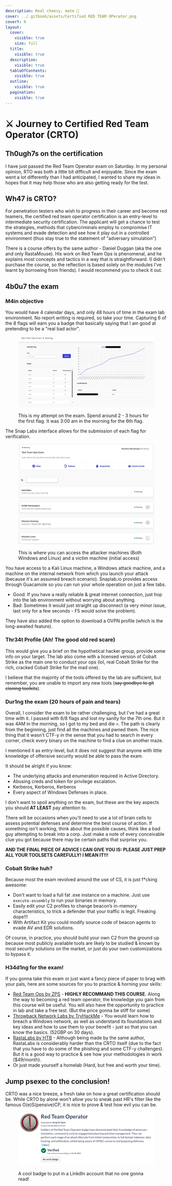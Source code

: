 ```yaml
---
description: Real cheesy, mate 🧀
cover: ../.gitbook/assets/Certified RED TEAM OPerator.png
coverY: 0
layout:
  cover:
    visible: true
    size: full
  title:
    visible: true
  description:
    visible: true
  tableOfContents:
    visible: true
  outline:
    visible: true
  pagination:
    visible: true
---
```


# ⚔ Journey to Certified Red Team Operator (CRTO)

## Th0ugh7s on the certification

I have just passed the Red Team Operator exam on Saturday. In my personal opinion, RTO was both a little bit difficult and enjoyable. Since the exam went a lot differently than I had anticipated, I wanted to share my ideas in hopes that it may help those who are also getting ready for the test.&#x20;

## Wh47 is CRTO?

For penetration testers who wish to progress in their career and become red teamers, the certified red team operator certification is an entry-level to intermediate security certification. The applicant will get a chance to test the strategies, methods that cybercriminals employ to compromise IT systems and evade detection and see how it play out in a controlled environment (thus stay true to the statement of "adversary simulation")

There is a course offers by the same author - Daniel Duggan (aka the one and only RastaMouse). His work on Red Team Ops is phenomenal, and he explains most concepts and tactics in a way that is straightforward. (I didn't purchase the course, so the reflection is based solely on the modules I've learnt by borrowing from friends). I would recommend you to check it out.

## 4b0u7 the exam

### M4in objective

You would have 4 calendar days, and only 48 hours of time in the exam lab environment. No report writing is required, so take your time. Capturing 6 of the 8 flags will earn you a badge that basically saying that I am good at pretending to be a "real bad actor".&#x20;

<figure><img src="../.gitbook/assets/Screenshot 2023-10-29 213118.png" alt=""><figcaption><p>This is my attempt on the exam. Spend around 2 - 3 hours for the first flag. It was 3:00 am in the morning for the 6th flag.</p></figcaption></figure>

The Snap Labs interface allows for the submission of each flag for verification.&#x20;

<figure><img src="../.gitbook/assets/Screenshot 2023-10-29 212336.png" alt=""><figcaption><p>This is where you can access the attacker machines (Both Windows and Linux) and a victim machine (initial access) </p></figcaption></figure>

You have access to a Kali Linux machine, a Windows attack machine, and a machine on the internal network from which you launch your attack (because it's an assumed breach scenario). Snaplab.io provides access through Guacamole so you can run your whole operation on just a few tabs.

* Good: If you have a really reliable & great internet connection, just hop into the lab environment without worrying about anything.
* Bad: Sometimes it would just straight up disconnect (a very minor issue, last only for a few seconds - F5 would solve the problem).

They have also added the option to download a OVPN profile (which is the long-awaited feature).

### Thr34t Profile (Ah! The good old red scare)

This would give you a brief on the hypothetical hacker group, provide some info on your target. The lab also come with a licensed version of Cobalt Strike as the main one to conduct your ops (lol, real Cobalt Strike for the rich, cracked Cobalt Strike for the mad one).

I believe that the majority of the tools offered by the lab are sufficient, but remember, you are unable to import any new tools (~~say goodbye to git cloning toolkits~~).

### Dur1ng the exam (20 hours of pain and tears)

Overall, I consider the exam to be rather challenging, but I've had a great time with it. I passed with 6/8 flags and lost my sanity for the 7th one. But it was 4AM in the morning, so I got to my bed and die :skull:. The path is clearly from the beginning, just find all the machines and pwned them. The nice thing that it wasn't CTF-y in the sense that you had to search in every corner, check every binary on the machine to find a clue on another maze.&#x20;

I mentioned it as entry-level, but it does not suggest that anyone with little knowledge of offensive security would be able to pass the exam.&#x20;

It should be alright if you know:

* The underlying attacks and enumeration required in Active Directory.
* Abusing creds and token for privilege escalation.
* Kerberos, Kerberos, Kerberos
* Every aspect of Windows Defenses in place.

I don't want to spoil anything on the exam, but these are the key aspects you should **AT LEAST** pay attention to.

There will be occasions when you'll need to use a lot of brain cells to assess potential defenses and determine the best course of action. If something isn't working, think about the possible causes, think like a bad guy attempting to break into a corp. Just make a note of every conceivable clue you got because there may be certain paths that surprise you.&#x20;

**AND THE FINAL PIECE OF ADVICE I CAN GIVE YOU IS: PLEASE JUST PREP ALL YOUR TOOLSETS CAREFULLY! I MEAN IT!!!**

### Cobalt Strike huh?

Because most the exam revolved around the use of CS, it is just f\*cking awesome:

* Don't want to load a full fat .exe instance on a machine. Just use `execute-assembly` to run your binaries in memory.
* Easily edit your C2 profiles to change beacon’s in-memory characteristics, to trick a defender that your traffic is legit. Freaking dope!!!
* With Artifact Kit you could modify source code of beacon agents to evade AV and EDR solutions.

Of course, in practice, you should build your own C2 from the ground up because most publicly available tools are likely to be studied & known by most security solutions on the market, or just do your own customizations to bypass it.&#x20;

### H34d1ng for the exam!

If you gonna take this exam or just want a fancy piece of paper to brag with your pals, here are some sources for you to practice & horning your skills:

* [Red Team Ops by ZPS](https://training.zeropointsecurity.co.uk/courses/red-team-ops) - **HIGHLY RECOMMAND THIS COURSE.** Along the way to becoming a red team operator, the knowledge you gain from this course will be useful. You will also have the opportunity to practice in lab and take a free test. (But the price gonna be stiff for some)
* [Throwback Network Labs by TryHackMe](https://tryhackme.com/network/throwback) - You would learn how to breach a Windows network, as well as understand its foundations and key ideas and how to use them to your benefit - just so that you can know the basics. (52GBP on 30 days).
* [RastaLabs by HTB](https://www.hackthebox.com/hacker/pro-labs) - Although being made by the same author, RastaLabs is considerably harder than the CRTO itself (due to the fact that you have to do some of the phishing and some CTF-y challenges). But it is a good way to practice & see how your methodologies in work ($49/month).
* Or just made yourself a homelab (Hard, but free and worth your time).

## Jump psexec to the conclusion!

CRTO was a nice breeze, a fresh take on how a great certification should be. While CRTO by alone won't allow you to sneak past HR's filter like the famous O(e)S(pensive)CP, it is nice to prove & test how evil you can be.

<figure><img src="../.gitbook/assets/image (1).png" alt=""><figcaption><p>A cool badge to put in a LinkdIn account that no one gonna read!</p></figcaption></figure>









